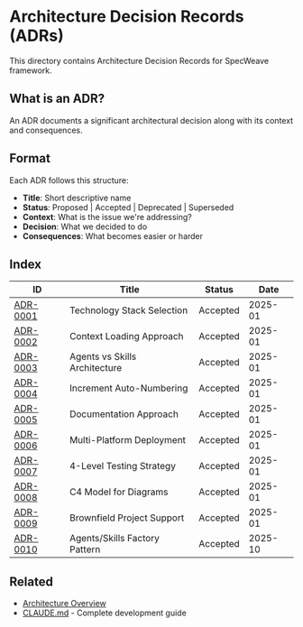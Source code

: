 # Architecture Decision Records (ADRs)

This directory contains Architecture Decision Records for SpecWeave framework.

## What is an ADR?

An ADR documents a significant architectural decision along with its context and consequences.

## Format

Each ADR follows this structure:
- **Title**: Short descriptive name
- **Status**: Proposed | Accepted | Deprecated | Superseded
- **Context**: What is the issue we're addressing?
- **Decision**: What we decided to do
- **Consequences**: What becomes easier or harder

## Index

| ID | Title | Status | Date |
|----|-------|--------|------|
| [ADR-0001](0001-tech-stack.md) | Technology Stack Selection | Accepted | 2025-01 |
| [ADR-0002](0002-context-loading.md) | Context Loading Approach | Accepted | 2025-01 |
| [ADR-0003](0003-agent-vs-skill.md) | Agents vs Skills Architecture | Accepted | 2025-01 |
| [ADR-0004](0004-increment-structure.md) | Increment Auto-Numbering | Accepted | 2025-01 |
| [ADR-0005](0005-documentation-philosophy.md) | Documentation Approach | Accepted | 2025-01 |
| [ADR-0006](0006-deployment-targets.md) | Multi-Platform Deployment | Accepted | 2025-01 |
| [ADR-0007](0007-testing-strategy.md) | 4-Level Testing Strategy | Accepted | 2025-01 |
| [ADR-0008](0008-diagram-conventions.md) | C4 Model for Diagrams | Accepted | 2025-01 |
| [ADR-0009](0009-brownfield-support.md) | Brownfield Project Support | Accepted | 2025-01 |
| [ADR-0010](0010-factory-pattern.md) | Agents/Skills Factory Pattern | Accepted | 2025-10 |

## Related

- [Architecture Overview](../README.md)
- [CLAUDE.md](../../../../CLAUDE.md) - Complete development guide

